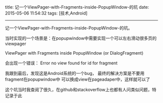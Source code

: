 title: 记一个ViewPager-with-Fragments-inside-PopupWindow-的坑
date: 2015-05-06 11:54:32 
tags: [技术,Android]

---


记一个ViewPager-with-Fragments-inside-PopupWindow-的坑。


当时实现的一个场景是：在popupwindow中需要实现一个可以左右滑动很多页的viewpager


<!--more-->


ViewPager with Fragments inside PopupWindow (or DialogFragment) 

会出现一个错误： Error no view found for id for fragment

我跟到最后，发现这是Android系统的一个bug， 最终的解决方案是不要用fragment在popupwindow中
可以换成view在pageadaper中，这样就可以了

这个坑当时我查阅了很久，在github和stackoverflow上也都有人问类似问题，特记录于此